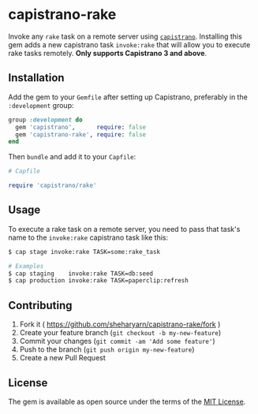 
capistrano-rake
===============

Invoke any `rake` task on a remote server using [`capistrano`](https://capistranorb.com/).
Installing this gem adds a new capistrano task `invoke:rake` that will allow you to
execute rake tasks remotely. __Only supports Capistrano 3 and above__.


## Installation

Add the gem to your `Gemfile` after setting up Capistrano, preferably in the `:development`
group:

```ruby
group :development do
  gem 'capistrano',      require: false
  gem 'capistrano-rake', require: false
end
```

Then `bundle` and add it to your `Capfile`:

```ruby
# Capfile

require 'capistrano/rake'
```


## Usage

To execute a rake task on a remote server, you need to pass that task's name to the `invoke:rake`
capistrano task like this:

```bash
$ cap stage invoke:rake TASK=some:rake_task

# Examples
$ cap staging    invoke:rake TASK=db:seed
$ cap production invoke:rake TASK=paperclip:refresh

```


## Contributing

1. Fork it ( https://github.com/sheharyarn/capistrano-rake/fork )
2. Create your feature branch (`git checkout -b my-new-feature`)
3. Commit your changes (`git commit -am 'Add some feature'`)
4. Push to the branch (`git push origin my-new-feature`)
5. Create a new Pull Request



## License

The gem is available as open source under the terms of the [MIT License](http://opensource.org/licenses/MIT).

